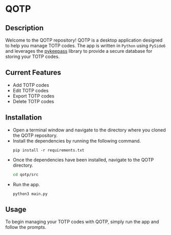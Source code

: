 # QOTP

## Description

Welcome to the QOTP repository! QOTP is a desktop application designed to help you manage TOTP codes. The app is written in `Python` using `PySide6` and leverages the [pykeepass](https://github.com/libkeepass/pykeepass) library to provide a secure database for storing your TOTP codes.

## Current Features

- Add TOTP codes
- Edit TOTP codes
- Export TOTP codes
- Delete TOTP codes

## Installation

- Open a terminal window and navigate to the directory where you cloned the QOTP repository.
- Install the dependencies by running the following command.
  ```python3
  pip install -r requirements.txt
  ```
- Once the dependencies have been installed, navigate to the QOTP directory.
  ```bash
  cd qotp/src
  ```
- Run the app.
  ```python3
  python3 main.py
  ```

## Usage

To begin managing your TOTP codes with QOTP, simply run the app and follow the prompts.
